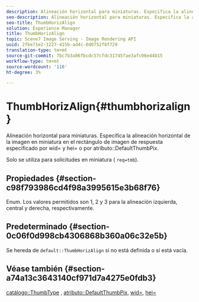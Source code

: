 ```yaml
---
description: Alineación horizontal para miniaturas. Especifica la alineación horizontal de la imagen en miniatura en el rectángulo de imagen de respuesta especificado por wid= y hei= o por el atributo DefaultThumbPix.
seo-description: Alineación horizontal para miniaturas. Especifica la alineación horizontal de la imagen en miniatura en el rectángulo de imagen de respuesta especificado por wid= y hei= o por el atributo DefaultThumbPix.
seo-title: ThumbHorizAlign
solution: Experience Manager
title: ThumbHorizAlign
topic: Scene7 Image Serving - Image Rendering API
uuid: 2fbe71e2-1227-415b-ad4c-0d0752f8f729
translation-type: tm+mt
source-git-commit: 7bc7b3a86fbcdc57cfdc31745fae3afc06e44b15
workflow-type: tm+mt
source-wordcount: '116'
ht-degree: 3%

---
```



# ThumbHorizAlign{#thumbhorizalign}

Alineación horizontal para miniaturas. Especifica la alineación horizontal de la imagen en miniatura en el rectángulo de imagen de respuesta especificado por wid= y hei= o por atributo::DefaultThumbPix.

Solo se utiliza para solicitudes en miniatura ( `req=tmb`).

## Propiedades {#section-c98f793986cd4f98a3995615e3b68f76}

Enum. Los valores permitidos son 1, 2 y 3 para la alineación izquierda, central y derecha, respectivamente.

## Predeterminado {#section-0c06f0d998cb4306868b360a06c32e5b}

Se hereda de `default::ThumbHorizAlign` si no está definida o si está vacía.

## Véase también {#section-a74a13c3643140cf971d7a4275e0fdb3}

[catálogo::ThumbType](../../../../../is-api/image-catalog/image-serving-api-ref/c-image-catalog-reference/c-image-svg-data-reference/c-image-data-reference/r-thumbtype-cat.md#reference-41149ddffc8749cba2f8d9c8e2611e03) ,  [atributo::DefaultThumbPix](../../../../../is-api/image-catalog/image-serving-api-ref/c-image-catalog-reference/c-attributes-reference/r-defaultthumbpix.md#reference-cf52bb74bed2466e8bc8adb0cacd6141),  [wid=](../../../../../is-api/http-ref/image-serving-api-ref/c-http-protocol-reference/c-command-reference/r-is-http-wid.md#reference-bfeadcb67bf4485f851eb21345527e47),  [hei=](../../../../../is-api/http-ref/image-serving-api-ref/c-http-protocol-reference/c-command-reference/r-is-http-hei.md#reference-6d6f556ccc0e4b98a815e8a5c1944a96)
